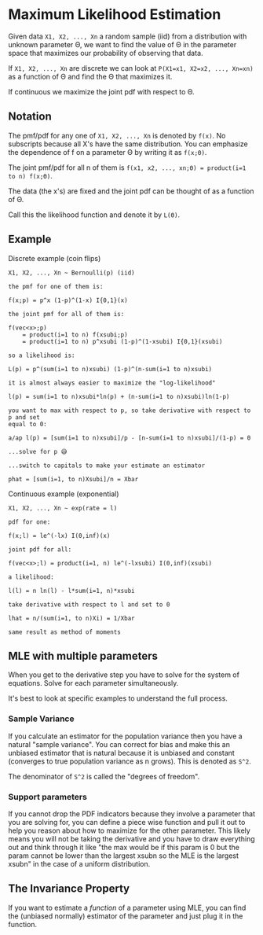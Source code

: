 # Maximum Likelihood Estimation

Given data `X1, X2, ..., Xn` a random sample (iid) from a distribution with
unknown parameter Θ, we want to find the value of Θ in the parameter space that
maximizes our probability of observing that data.

If `X1, X2, ..., Xn` are discrete we can look at `P(X1=x1, X2=x2, ..., Xn=xn)`
as a function of Θ and find the Θ that maximizes it.

If continuous we maximize the joint pdf with respect to Θ.

## Notation

The pmf/pdf for any one of `X1, X2, ..., Xn` is denoted by `f(x)`. No subscripts
because all X's have the same distribution. You can emphasize the dependence of
f on a parameter Θ by writing it as `f(x;Θ)`.

The joint pmf/pdf for all n of them is `f(x1, x2, ..., xn;Θ) = product(i=1 to n) f(x;Θ)`.

The data (the x's) are fixed and the joint pdf can be thought of as a function
of Θ.

Call this the likelihood function and denote it by `L(Θ)`.

## Example

Discrete example (coin flips)

```
X1, X2, ..., Xn ~ Bernoulli(p) (iid)

the pmf for one of them is:

f(x;p) = p^x (1-p)^(1-x) I{0,1}(x)

the joint pmf for all of them is:

f(vec<x>;p)
    = product(i=1 to n) f(xsubi;p)
    = product(i=1 to n) p^xsubi (1-p)^(1-xsubi) I{0,1}(xsubi)

so a likelihood is:

L(p) = p^(sum(i=1 to n)xsubi) (1-p)^(n-sum(i=1 to n)xsubi)

it is almost always easier to maximize the "log-likelihood"

l(p) = sum(i=1 to n)xsubi*ln(p) + (n-sum(i=1 to n)xsubi)ln(1-p)

you want to max with respect to p, so take derivative with respect to p and set
equal to 0:

a/ap l(p) = [sum(i=1 to n)xsubi]/p - [n-sum(i=1 to n)xsubi]/(1-p) = 0

...solve for p 😅

...switch to capitals to make your estimate an estimator

phat = [sum(i=1, to n)Xsubi]/n = Xbar
```

Continuous example (exponential)

```
X1, X2, ..., Xn ~ exp(rate = l)

pdf for one:

f(x;l) = le^(-lx) I(0,inf)(x)

joint pdf for all:

f(vec<x>;l) = product(i=1, n) le^(-lxsubi) I(0,inf)(xsubi)

a likelihood:

l(l) = n ln(l) - l*sum(i=1, n)*xsubi

take derivative with respect to l and set to 0

lhat = n/(sum(i=1, to n)Xi) = 1/Xbar

same result as method of moments
```

## MLE with multiple parameters

When you get to the derivative step you have to solve for the system of
equations. Solve for each parameter simultaneously.

It's best to look at specific examples to understand the full process.

### Sample Variance

If you calculate an estimator for the population variance then you have a
natural "sample variance". You can correct for bias and make this an unbiased
estimator that is natural because it is unbiased and constant (converges to true
population variance as n grows). This is denoted as `S^2`.

The denominator of `S^2` is called the "degrees of freedom".

### Support parameters

If you cannot drop the PDF indicators because they involve a parameter that you
are solving for, you can define a piece wise function and pull it out to help
you reason about how to maximize for the other parameter. This likely means you
will not be taking the derivative and you have to draw everything out and think
through it like "the max would be if this param is 0 but the param cannot be
lower than the largest xsubn so the MLE is the largest xsubn" in the case of a
uniform distribution.

## The Invariance Property

If you want to estimate a _function_ of a parameter using MLE, you can find the
(unbiased normally) estimator of the parameter and just plug it in the function.
